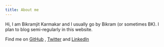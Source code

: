```yaml
---
title: About me
---
```


Hi, I am Bikramjit Karmakar and I usually go by Bikram (or sometimes BK). I plan to blog semi-regularly in this website.


Find me on [GitHub](https://github.com/bikramjit15) , [Twitter](https://twitter.com/bikramjitk) and [LinkedIn](https://www.linkedin.com/in/bikramjitkarmakar/)
